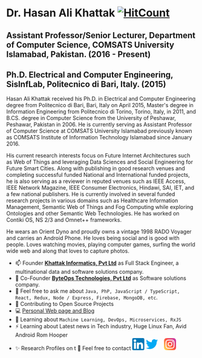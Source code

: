 # Dr. Hasan Ali Khattak [![HitCount](http://hits.dwyl.com/hasanalikhattak/hasanalikhattak.svg)](http://hits.dwyl.com/hasanalikhattak/hasanalikhattak)
## Assistant Professor/Senior Lecturer, Department of Computer Science, COMSATS University Islamabad, Pakistan. (2016 - Present)
## Ph.D. Electrical and Computer Engineering, SisInfLab, Politecnico di Bari, Italy. (2015)

Hasan Ali Khattak received his Ph.D. in Electrical and Computer Engineering degree from Politecnico di Bari, Bari, Italy on April 2015, Master's degree in Information Engineering from Politecnico di Torino, Torino, Italy, in 2011, and B.CS. degree in Computer Science from the University of Peshawar, Peshawar, Pakistan in 2006. He is currently serving as Assistant Professor of Computer Science at COMSATS University Islamabad previously known as COMSATS Institute of Information Technology Islamabad since January 2016.

His current research interests focus on Future Internet Architectures such as Web of Things and leveraging Data Sciences and Social Engineering for Future Smart Cities. Along with publishing in good research venues and completing successful funded National and International funded projects, he is also serving as a reviewer in reputed venues such as IEEE Access, IEEE Network Magazine, IEEE Consumer Electronics, Hindawi, SAI, IET, and a few national publishers. He is currently involved in several funded research projects in various domains such as Healthcare Information Management, Semantic Web of Things and Fog Computing while exploring Ontologies and other Semantic Web Technologies. He has worked on Contiki OS, NS 2/3 and Omnet++ frameworks.

He wears an Orient Dyno and proudly owns a vintage 1998 RADO Voyager and carries an Android Phone. He loves being social and is good with people. Loves watching movies, playing computer games, surfing the world wide web and along that loves to capture photos. 

* 📫 Founder **[Khattak Informatics, Pvt Ltd](http://khattak.info)** as Full Stack Engineer, a multinational data and software solutions company.
 * 👨 Co-Founder **[ByteOps Technologies, Pvt Ltd](http://byteops.co)** as Software solutions company.
  * 💬 Feel free to ask me about `Java, PhP, JavaScript / TypeScript, React, Redux, Node / Express, Firebase, MongoDB, etc`.
  * 🤝 Contributing to Open Source Projects
  * 💻 [Personal Web page and Blog](https://hasan.khattak.info) 
  * 📖 Learning about `Machine Learning, DevOps, Microservices, RxJS`
  * ⚡ Learning about Latest news in Tech industry, Huge Linux Fan, Avid Android Rom Hooper 
  * ✨ Research Profiles on t
📩 Feel free to contact [![LinkedIn](https://raw.githubusercontent.com/hasanalikhattak/hasanalikhattak/master/linkedin-icon.png)](https://www.linkedin.com/in/hasanalikhattak/) [![Twitter](https://raw.githubusercontent.com/hasanalikhattak/hasanalikhattak/master/twitter-icon.png)](https://twitter.com/hasanalikhattak) &nbsp;&nbsp; [![Instagram](https://raw.githubusercontent.com/hasanalikhattak/hasanalikhattak/master/instagram-icon.png)](https://www.instagram.com/hasanalikhattak/)

<!--
**hasanalikhattak/hasanalikhattak** is a ✨ _special_ ✨ repository because its `README.md` (this file) appears on your GitHub profile.

Here are some ideas to get you started:

- 🔭 I’m currently working on ...
- 🌱 I’m currently learning ...
- 👯 I’m looking to collaborate on ...
- 🤔 I’m looking for help with ...
- 💬 Ask me about ...
- 📫 How to reach me: ...
- 😄 Pronouns: ...
- ⚡ Fun fact: ...
-->

<!--stackedit_data:
eyJoaXN0b3J5IjpbNTk1MTQzMDQ0XX0=
-->